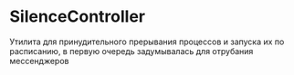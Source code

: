 # SilenceController
Утилита для принудительного прерывания процессов и запуска их по расписанию, в первую очередь задумывалась для отрубания мессенджеров
